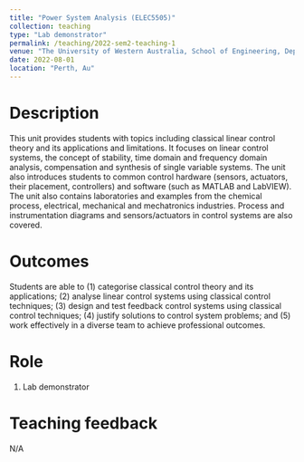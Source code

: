 ```yaml
---
title: "Power System Analysis (ELEC5505)"
collection: teaching
type: "Lab demonstrator"
permalink: /teaching/2022-sem2-teaching-1
venue: "The University of Western Australia, School of Engineering, Department of Electrical, Electronic and Computer Engineering"
date: 2022-08-01
location: "Perth, Au"
---
```

Description
======
This unit provides students with topics including classical linear control theory and its applications and limitations. It focuses on linear control systems, the concept of stability, time domain and frequency domain analysis, compensation and synthesis of single variable systems. The unit also introduces students to common control hardware (sensors, actuators, their placement, controllers) and software (such as MATLAB and LabVIEW). The unit also contains laboratories and examples from the chemical process, electrical, mechanical and mechatronics industries. Process and instrumentation diagrams and sensors/actuators in control systems are also covered.

Outcomes
======

Students are able to (1) categorise classical control theory and its applications; (2) analyse linear control systems using classical control techniques; (3) design and test feedback control systems using classical control techniques; (4) justify solutions to control system problems; and (5) work effectively in a diverse team to achieve professional outcomes.

Role
======
1. Lab demonstrator

Teaching feedback
======
N/A
